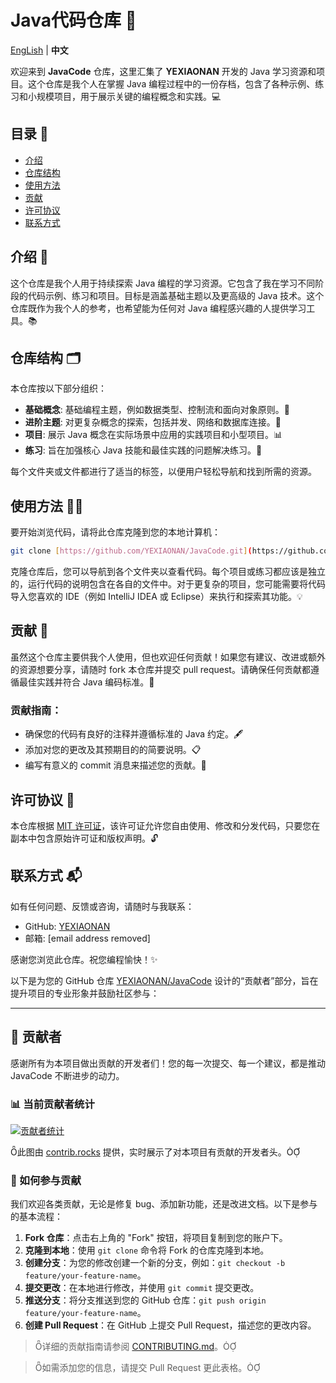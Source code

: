 # Java代码仓库 🚀

[EngLish](https://github.com/YEXIAONAN/JavaCode) | **中文**

欢迎来到 **JavaCode** 仓库，这里汇集了 **YEXIAONAN** 开发的 Java 学习资源和项目。这个仓库是我个人在掌握 Java 编程过程中的一份存档，包含了各种示例、练习和小规模项目，用于展示关键的编程概念和实践。💻

## 目录 📑
- [介绍](#介绍)
- [仓库结构](#仓库结构)
- [使用方法](#使用方法)
- [贡献](#贡献)
- [许可协议](#许可协议)
- [联系方式](#联系方式)

## 介绍 🌱

这个仓库是我个人用于持续探索 Java 编程的学习资源。它包含了我在学习不同阶段的代码示例、练习和项目。目标是涵盖基础主题以及更高级的 Java 技术。这个仓库既作为我个人的参考，也希望能为任何对 Java 编程感兴趣的人提供学习工具。📚

## 仓库结构 🗂️

本仓库按以下部分组织：

- **基础概念**: 基础编程主题，例如数据类型、控制流和面向对象原则。📖
- **进阶主题**: 对更复杂概念的探索，包括并发、网络和数据库连接。🔧
- **项目**: 展示 Java 概念在实际场景中应用的实践项目和小型项目。📊
- **练习**: 旨在加强核心 Java 技能和最佳实践的问题解决练习。📝

每个文件夹或文件都进行了适当的标签，以便用户轻松导航和找到所需的资源。

## 使用方法 🏃‍♂️

要开始浏览代码，请将此仓库克隆到您的本地计算机：

```bash
git clone [https://github.com/YEXIAONAN/JavaCode.git](https://github.com/YEXIAONAN/JavaCode.git)
```

克隆仓库后，您可以导航到各个文件夹以查看代码。每个项目或练习都应该是独立的，运行代码的说明包含在各自的文件中。对于更复杂的项目，您可能需要将代码导入您喜欢的 IDE（例如 IntelliJ IDEA 或 Eclipse）来执行和探索其功能。💡

## 贡献 🤝

虽然这个仓库主要供我个人使用，但也欢迎任何贡献！如果您有建议、改进或额外的资源想要分享，请随时 fork 本仓库并提交 pull request。请确保任何贡献都遵循最佳实践并符合 Java 编码标准。🔄

### 贡献指南：

  - 确保您的代码有良好的注释并遵循标准的 Java 约定。🖋️
  - 添加对您的更改及其预期目的的简要说明。📋
  - 编写有意义的 commit 消息来描述您的贡献。💬

## 许可协议 📜

本仓库根据 [MIT 许可证](LICENSE)，该许可证允许您自由使用、修改和分发代码，只要您在副本中包含原始许可证和版权声明。🔓

## 联系方式 📬

如有任何问题、反馈或咨询，请随时与我联系：

  - GitHub: [YEXIAONAN](https://github.com/YEXIAONAN)
  - 邮箱: [email address removed]

感谢您浏览此仓库。祝您编程愉快！✨

以下是为您的 GitHub 仓库 [YEXIAONAN/JavaCode](https://github.com/YEXIAONAN/JavaCode) 设计的“贡献者”部分，旨在提升项目的专业形象并鼓励社区参与：

---

## 🤝 贡献者

感谢所有为本项目做出贡献的开发者们！您的每一次提交、每一个建议，都是推动 JavaCode 不断进步的动力。
### 📊 当前贡献者统计

[![贡献者统计](https://contrib.rocks/image?repo=YEXIAONAN/JavaCode)](https://github.com/YEXIAONAN/JavaCode/graphs/contributors)

此图由 [contrib.rocks](https://contrib.rocks) 提供，实时展示了对本项目有贡献的开发者头。

### 🧭 如何参与贡献

我们欢迎各类贡献，无论是修复 bug、添加新功能，还是改进文档。以下是参与的基本流程：

1. **Fork 仓库**：点击右上角的 "Fork" 按钮，将项目复制到您的账户下。
2. **克隆到本地**：使用 `git clone` 命令将 Fork 的仓库克隆到本地。
3. **创建分支**：为您的修改创建一个新的分支，例如：`git checkout -b feature/your-feature-name`。
4. **提交更改**：在本地进行修改，并使用 `git commit` 提交更改。
5. **推送分支**：将分支推送到您的 GitHub 仓库：`git push origin feature/your-feature-name`。
6. **创建 Pull Request**：在 GitHub 上提交 Pull Request，描述您的更改内容。
> 详细的贡献指南请参阅 [CONTRIBUTING.md](./CONTRIBUTING.m)。

> 如需添加您的信息，请提交 Pull Request 更此表格。